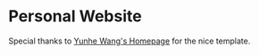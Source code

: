 # Personal Website

Special thanks to [Yunhe Wang's Homepage](https://www.wangyunhe.site/#home) for the nice template.
